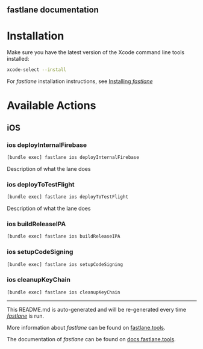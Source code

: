 fastlane documentation
----

# Installation

Make sure you have the latest version of the Xcode command line tools installed:

```sh
xcode-select --install
```

For _fastlane_ installation instructions, see [Installing _fastlane_](https://docs.fastlane.tools/#installing-fastlane)

# Available Actions

## iOS

### ios deployInternalFirebase

```sh
[bundle exec] fastlane ios deployInternalFirebase
```

Description of what the lane does

### ios deployToTestFlight

```sh
[bundle exec] fastlane ios deployToTestFlight
```

Description of what the lane does

### ios buildReleaseIPA

```sh
[bundle exec] fastlane ios buildReleaseIPA
```



### ios setupCodeSigning

```sh
[bundle exec] fastlane ios setupCodeSigning
```



### ios cleanupKeyChain

```sh
[bundle exec] fastlane ios cleanupKeyChain
```



----

This README.md is auto-generated and will be re-generated every time [_fastlane_](https://fastlane.tools) is run.

More information about _fastlane_ can be found on [fastlane.tools](https://fastlane.tools).

The documentation of _fastlane_ can be found on [docs.fastlane.tools](https://docs.fastlane.tools).
